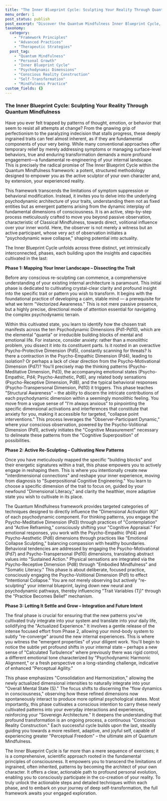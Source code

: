 ```yaml
---
title: "The Inner Blueprint Cycle: Sculpting Your Reality Through Quantum Mindfulness"
menu_order: 1
post_status: publish
post_excerpt: "Discover the Quantum Mindfulness Inner Blueprint Cycle, a transformative framework for deep personal growth. This three-phase journey goes beyond symptom management, empowering you to actively reshape ingrained traits and cultivate empowering patterns by engaging with the fundamental architecture of consciousness. Learn to map, re-sculpt, and integrate your inner world for lasting change."
taxonomy:
  category:
    - "Framework Principles"
    - "Advanced Practices"
    - "Therapeutic Strategies"
  post_tag:
    - "Quantum Mindfulness"
    - "Personal Growth"
    - "Inner Blueprint Cycle"
    - "Psychodynamic Dimensions"
    - "Conscious Reality Construction"
    - "Self-Transformation"
    - "Mindfulness Practice"
custom_fields: {}
---
```


### The Inner Blueprint Cycle: Sculpting Your Reality Through Quantum Mindfulness

Have you ever felt trapped by patterns of thought, emotion, or behavior that seem to resist all attempts at change? From the gnawing grip of perfectionism to the paralyzing indecision that stalls progress, these deeply ingrained traits can feel almost inherent, as if they are fundamental components of your very being. While many conventional approaches offer temporary relief by merely addressing symptoms or managing surface-level behaviors, true and enduring transformation demands a more profound engagement—a fundamental re-engineering of your internal landscape. This is precisely the radical promise of The Inner Blueprint Cycle within the Quantum Mindfulness framework: a potent, structured methodology designed to empower you as the active sculptor of your own character and, by extension, your experienced reality.

This framework transcends the limitations of symptom suppression or behavioral modification. Instead, it invites you to delve into the underlying psychodynamic architecture of your traits, understanding them not as fixed entities but as emergent patterns arising from the dynamic interplay of fundamental dimensions of consciousness. It is an active, step-by-step process meticulously crafted to move you beyond passive observation, characteristic of Classical Mindfulness, towards direct, volitional influence over your inner world. Here, the observer is not merely a witness but an active participant, whose very act of observation initiates a "psychodynamic wave collapse," shaping potential into actuality.

The Inner Blueprint Cycle unfolds across three distinct, yet intrinsically interconnected, phases, each building upon the insights and capacities cultivated in the last:

**Phase 1: Mapping Your Inner Landscape – Dissecting the Trait**

Before any conscious re-sculpting can commence, a comprehensive understanding of your existing internal architecture is paramount. This initial phase is dedicated to cultivating crystal-clear clarity and profound insight into the specific trait or pattern you wish to transform. It begins with the foundational practice of developing a calm, stable mind — a prerequisite for what we term "Vectorized Awareness." This is not mere passive presence, but a highly precise, directional mode of attention essential for navigating the complex psychodynamic terrain.

Within this cultivated state, you learn to identify how the chosen trait manifests across the ten Psychodynamic Dimensions (Pd1-Pd10), which are the elemental "quanta" or irreducible building blocks of mental and emotional life. For instance, consider anxiety: rather than a monolithic problem, you dissect it into its constituent parts. Is it rooted in an overactive Psycho-Protective Dimension (Pd5), constantly scanning for threats? Is there a contraction in the Psycho-Empathic Dimension (Pd4), leading to isolation? Or perhaps a lack of clear direction from the Psycho-Motivational Dimension (Pd7)? You'll precisely map the thinking patterns (Psycho-Meditative Dimension, Pd3), the accompanying emotional states (Psycho-Empathic, Pd4; Psycho-Aesthetic, Pd6), any related body sensations (Psycho-Receptive Dimension, Pd8), and the typical behavioral responses (Psycho-Transpersonal Dimension, Pd10) it triggers. This phase teaches "Structural Awareness" – the ability to discern the intricate contributions of each psychodynamic dimension within a seemingly monolithic feeling. You move from a vague sense of "I'm always anxious" to pinpointing the specific dimensional activations and interferences that constitute that anxiety for you, making it accessible for targeted, "collapse point interventions." This process leverages the "Observer-Participant Dynamic," where your conscious observation, powered by the Psycho-Volitional Dimension (Pd1), actively initiates the "Cognitive Measurement" necessary to delineate these patterns from the "Cognitive Superposition" of possibilities.

**Phase 2: Active Re-Sculpting – Cultivating New Patterns**

Once you have meticulously mapped the specific "building blocks" and their energetic signatures within a trait, this phase empowers you to actively engage in reshaping them. This is where you intentionally create new "interdimensional connections" and reshape your inner experience, moving from diagnosis to "Superpositional Cognitive Engineering." You learn to choose a specific dimension of the trait to focus on, guided by your newfound "Dimensional Literacy," and clarity the healthier, more adaptive state you wish to cultivate in its place.

The Quantum Mindfulness framework provides targeted categories of techniques designed to directly influence the "Dimensional Activation (Kj)" of each psychodynamic component. For thinking patterns, you engage the Psycho-Meditative Dimension (Pd3) through practices of "Contemplation" and "Active Reframing," consciously shifting your "Cognitive Appraisal." For emotional responses, you work with the Psycho-Empathic (Pd4) and Psycho-Aesthetic (Pd6) dimensions through practices like "Emotional Collapse Sculpting," balancing compassion with healthy boundaries. Behavioral tendencies are addressed by engaging the Psycho-Motivational (Pd7) and Psycho-Transpersonal (Pd10) dimensions, translating abstract values into "Sustained Action." Physical sensations are integrated via the Psycho-Receptive Dimension (Pd8) through "Embodied Mindfulness" and "Somatic Literacy." This phase is about deliberate, focused practice, consciously engaging the Psycho-Volitional Dimension (Pd1) to effect "Intentional Collapse." You are not merely observing but actively "re-sculpting" your internal blueprint, laying down new neural and psychodynamic pathways, thereby influencing "Trait Variables (Tj)" through the "Practice Becomes Belief" mechanism.

**Phase 3: Letting It Settle and Grow – Integration and Future Intent**

The final phase is crucial for ensuring that the new patterns you've cultivated truly integrate into your system and translate into your daily life, solidifying the "Actualized Experience." It involves a gentle release of the intense focused effort from Phase 2, allowing your mind-body system to subtly "re-converge" around the new internal experiences. This is where you witness the "emergent properties" of your diligent work. You'll begin to notice the subtle yet profound shifts in your internal state – perhaps a new sense of "Calculated Turbulence" where previously there was rigid control, a different emotional tone characterized by "Psychodynamic Harmonic Alignment," or a fresh perspective on a long-standing challenge, indicative of enhanced "Perceptual Agility."

This phase emphasizes "Consolidation and Harmonization," allowing the newly actualized dimensional intensities to naturally integrate into your "Overall Mental State (S)." The focus shifts to discerning the "flow dynamics in consciousness," observing how these refined dimensions now spontaneously interact to produce more optimal psychological states. Most importantly, this phase cultivates a conscious intention to carry these newly cultivated patterns into your everyday interactions and experiences, reinforcing your "Sovereign Architecture." It deepens the understanding that profound transformation is an ongoing process, a continuous "Conscious Reality Construction." Each successful cycle builds upon the last, steadily guiding you towards a more resilient, adaptive, and joyful self, capable of experiencing greater "Perceptual Freedom" – the ultimate aim of Quantum Mindfulness.

The Inner Blueprint Cycle is far more than a mere sequence of exercises; it is a comprehensive, scientific approach rooted in the fundamental principles of consciousness. It empowers you to transcend the limitations of ingrained, often inherited, patterns by becoming the architect of your own character. It offers a clear, actionable path to profound personal evolution, enabling you to consciously participate in the co-creation of your reality. To truly unlock the actionable steps and detailed techniques within each phase, and to embark on your journey of deep self-transformation, the full framework awaits your engaged exploration.